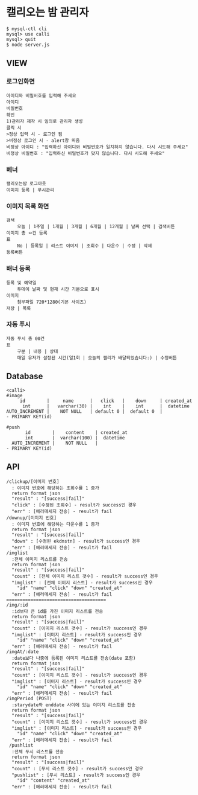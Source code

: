 # 캘리오는 밤 관리자

    $ mysql-ctl cli
    mysql> use calli
    mysql> quit
    $ node server.js

## VIEW
### 로그인화면
    아이디와 비밀버호를 입력해 주세요
    아이디
    비밀번호
    확인
    1)관리자 제작 시 임의로 관리자 생성
    클릭 시
    >정상 입력 시 - 로그인 됨
    >비정상 로그인 시 - alert창 띄움
    비정상 아이디 : "입력하신 아이디와 비밀번호가 일치하지 않습니다. 다시 시도해 주세요"
    비정상 비밀번호 : "입력하신 비밀번호가 맞지 않습니다. 다시 시도해 주세요"
### 베너
    캘리오는밤 로그아웃 
    이미지 등록 | 푸시관리
### 이미지 목록 화면
    검색 
        오늘 | 1주일 | 1개월 | 3개월 | 6개월 | 12개월 | 날짜 선택 | 검색버튼
    이미지 총 ㅁ건 등록
    표
        No | 등록일 | 리스트 이미지 | 조회수 | 다운수 | 수정 | 삭제
    등록버튼
### 배너 등록
    등록 및 예약일 
        투데이 날짜 및 현재 시간 기본으로 표시
    이미지
        첨부파일 720*1280(기본 사이즈)
    저장 | 목록
### 자동 푸시
    자동 푸시 총 00건
    표
        구분 | 내용 | 상태
        매일 유저가 설정된 시간(일1회 | 오늘의 캘리가 배달되었습니다:) | 수정버튼
        
## Database
    <calli>
    #image
         id        |     name      |   click   |    down     | created_at
          int      |   varchar(30) |    int    |    int      |  datetime
    AUTO_INCREMENT |    NOT NULL   | default 0 |  default 0  |
    - PRIMARY KEY(id)
    
    #push
           id        |    content    | created_at
           int       |  varchar(100) |  datetime
      AUTO_INCREMENT |    NOT NULL   |
    - PRIMARY KEY(id)
    
## API
    /clickup/[이미지 번호]
      : 이미지 번호에 해당하는 조회수를 1 증가
      return format json
      "result" : "[success|fail]"
      "click" : [수정된 조회수] - result가 success인 경우
      "err" : [에러메세지 전송] - result가 fail
    /downup/[이미지 번호]
      : 이미지 번호에 해당하는 다운수를 1 증가
      return format json
      "result" : "[success|fail]"
      "down" : [수정된 ekdnstn] - result가 success인 경우
      "err" : [에러메세지 전송] - result가 fail
    /imglist
      :전체 이미지 리스트를 전송
      return format json
      "result" : "[success|fail]"
      "count" : [전체 이미지 리스트 갯수] - result가 success인 경우
      "imglist" : [전체 이미지 리스트] - result가 success인 경우
        "id" "name" "click" "down" "created_at"
      "err" : [에러메세지 전송] - result가 fail
    =====================================
    /img/:id
      :id보다 큰 id를 가진 이미지 리스트를 전송
      return format json
      "result" : "[success|fail]"
      "count" : [이미지 리스트 갯수] - result가 success인 경우
      "imglist" : [이미지 리스트] - result가 success인 경우
        "id" "name" "click" "down" "created_at"
      "err" : [에러메세지 전송] - result가 fail
    /imgAt/:date
      :date보다 나중에 등록된 이미지 리스트를 전송(date 포함)
      return format json
      "result" : "[success|fail]"
      "count" : [이미지 리스트 갯수] - result가 success인 경우
      "imglist" : [이미지 리스트] - result가 success인 경우
        "id" "name" "click" "down" "created_at"
      "err" : [에러메세지 전송] - result가 fail  
    /imgPeriod (POST)
      :starydate와 enddate 사이에 있는 이미지 리스트를 전송
      return format json
      "result" : "[success|fail]"
      "count" : [이미지 리스트 갯수] - result가 success인 경우
      "imglist" : [이미지 리스트] - result가 success인 경우
        "id" "name" "click" "down" "created_at"
      "err" : [에러메세지 전송] - result가 fail 
     /pushlist
      :전체 푸시 리스트를 전송
      return format json
      "result" : "[success|fail]"
      "count" : [푸시 리스트 갯수] - result가 success인 경우
      "pushlist" : [푸시 리스트] - result가 success인 경우
        "id" "content" "created_at"
      "err" : [에러메세지 전송] - result가 fail 
    